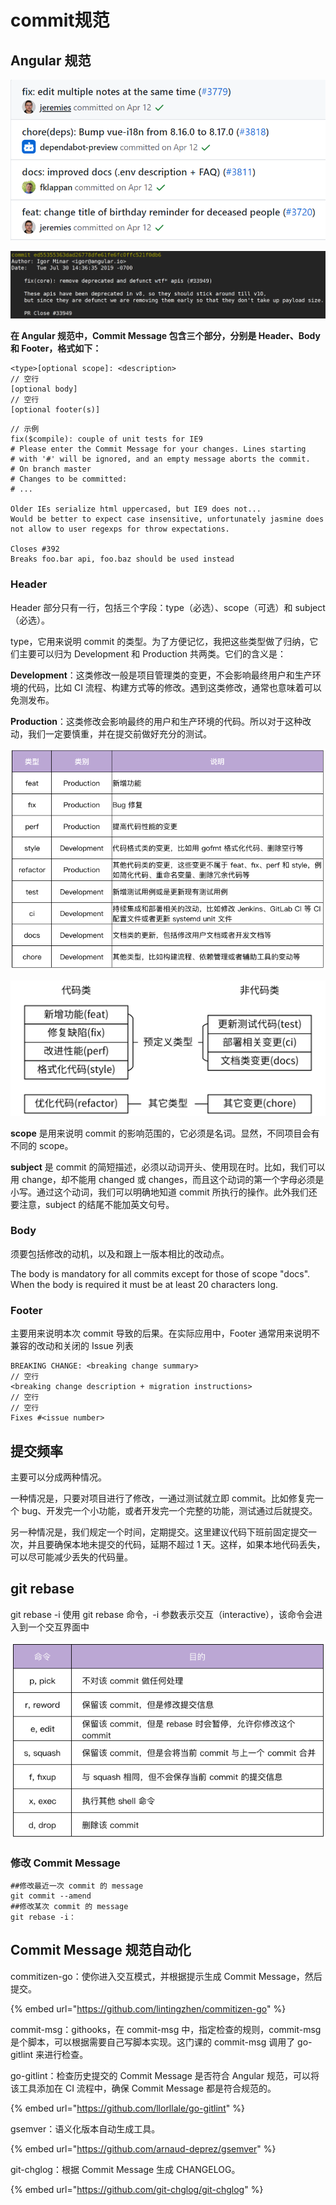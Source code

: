 # commit规范

## Angular 规范

![](<../../../.gitbook/assets/image (18) (1).png>)

![](<../../../.gitbook/assets/image (3) (1).png>)

**在 Angular 规范中，Commit Message 包含三个部分，分别是 Header、Body 和 Footer，格式如下：**

```
<type>[optional scope]: <description>
// 空行
[optional body]
// 空行
[optional footer(s)]

```

```
// 示例
fix($compile): couple of unit tests for IE9
# Please enter the Commit Message for your changes. Lines starting
# with '#' will be ignored, and an empty message aborts the commit.
# On branch master
# Changes to be committed:
# ...

Older IEs serialize html uppercased, but IE9 does not...
Would be better to expect case insensitive, unfortunately jasmine does
not allow to user regexps for throw expectations.

Closes #392
Breaks foo.bar api, foo.baz should be used instead
```

### Header

Header 部分只有一行，包括三个字段：type（必选）、scope（可选）和 subject（必选）。

type，它用来说明 commit 的类型。为了方便记忆，我把这些类型做了归纳，它们主要可以归为 Development 和 Production 共两类。它们的含义是：

**Development**：这类修改一般是项目管理类的变更，不会影响最终用户和生产环境的代码，比如 CI 流程、构建方式等的修改。遇到这类修改，通常也意味着可以免测发布。

**Production**：这类修改会影响最终的用户和生产环境的代码。所以对于这种改动，我们一定要慎重，并在提交前做好充分的测试。

![](<../../../.gitbook/assets/image (23) (1).png>)

![](<../../../.gitbook/assets/image (19).png>)

**scope** 是用来说明 commit 的影响范围的，它必须是名词。显然，不同项目会有不同的 scope。

**subject** 是 commit 的简短描述，必须以动词开头、使用现在时。比如，我们可以用 change，却不能用 changed 或 changes，而且这个动词的第一个字母必须是小写。通过这个动词，我们可以明确地知道 commit 所执行的操作。此外我们还要注意，subject 的结尾不能加英文句号。

### Body&#x20;

须要包括修改的动机，以及和跟上一版本相比的改动点。

The body is mandatory for all commits except for those of scope "docs". When the body is required it must be at least 20 characters long.

### Footer&#x20;

主要用来说明本次 commit 导致的后果。在实际应用中，Footer 通常用来说明不兼容的改动和关闭的 Issue 列表

```
BREAKING CHANGE: <breaking change summary>
// 空行
<breaking change description + migration instructions>
// 空行
// 空行
Fixes #<issue number>
```

## 提交频率&#x20;

主要可以分成两种情况。

&#x20;一种情况是，只要对项目进行了修改，一通过测试就立即 commit。比如修复完一个 bug、开发完一个小功能，或者开发完一个完整的功能，测试通过后就提交。

&#x20;另一种情况是，我们规定一个时间，定期提交。这里建议代码下班前固定提交一次，并且要确保本地未提交的代码，延期不超过 1 天。这样，如果本地代码丢失，可以尽可能减少丢失的代码量。

## git rebase&#x20;

git rebase -i 使用 git rebase 命令，-i 参数表示交互（interactive），该命令会进入到一个交互界面中

![](<../../../.gitbook/assets/image (7) (2).png>)

### 修改 Commit Message

```shell
##修改最近一次 commit 的 message
git commit --amend
##修改某次 commit 的 message
git rebase -i：
```

## Commit Message 规范自动化

commitizen-go：使你进入交互模式，并根据提示生成 Commit Message，然后提交。&#x20;

{% embed url="https://github.com/lintingzhen/commitizen-go" %}

commit-msg：githooks，在 commit-msg 中，指定检查的规则，commit-msg 是个脚本，可以根据需要自己写脚本实现。这门课的 commit-msg 调用了 go-gitlint 来进行检查。

&#x20;go-gitlint：检查历史提交的 Commit Message 是否符合 Angular 规范，可以将该工具添加在 CI 流程中，确保 Commit Message 都是符合规范的。&#x20;

{% embed url="https://github.com/llorllale/go-gitlint" %}

gsemver：语义化版本自动生成工具。&#x20;

{% embed url="https://github.com/arnaud-deprez/gsemver" %}

git-chglog：根据 Commit Message 生成 CHANGELOG。

{% embed url="https://github.com/git-chglog/git-chglog" %}
